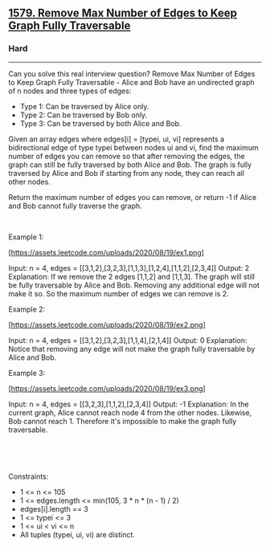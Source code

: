 <h2><a href="https://leetcode.com/problems/remove-max-number-of-edges-to-keep-graph-fully-traversable/">1579. Remove Max Number of Edges to Keep Graph Fully Traversable</a></h2><h3>Hard</h3><hr>Can you solve this real interview question? Remove Max Number of Edges to Keep Graph Fully Traversable - Alice and Bob have an undirected graph of n nodes and three types of edges:

 * Type 1: Can be traversed by Alice only.
 * Type 2: Can be traversed by Bob only.
 * Type 3: Can be traversed by both Alice and Bob.

Given an array edges where edges[i] = [typei, ui, vi] represents a bidirectional edge of type typei between nodes ui and vi, find the maximum number of edges you can remove so that after removing the edges, the graph can still be fully traversed by both Alice and Bob. The graph is fully traversed by Alice and Bob if starting from any node, they can reach all other nodes.

Return the maximum number of edges you can remove, or return -1 if Alice and Bob cannot fully traverse the graph.

 

Example 1:

[https://assets.leetcode.com/uploads/2020/08/19/ex1.png]


Input: n = 4, edges = [[3,1,2],[3,2,3],[1,1,3],[1,2,4],[1,1,2],[2,3,4]]
Output: 2
Explanation: If we remove the 2 edges [1,1,2] and [1,1,3]. The graph will still be fully traversable by Alice and Bob. Removing any additional edge will not make it so. So the maximum number of edges we can remove is 2.


Example 2:

[https://assets.leetcode.com/uploads/2020/08/19/ex2.png]


Input: n = 4, edges = [[3,1,2],[3,2,3],[1,1,4],[2,1,4]]
Output: 0
Explanation: Notice that removing any edge will not make the graph fully traversable by Alice and Bob.


Example 3:

[https://assets.leetcode.com/uploads/2020/08/19/ex3.png]


Input: n = 4, edges = [[3,2,3],[1,1,2],[2,3,4]]
Output: -1
Explanation: In the current graph, Alice cannot reach node 4 from the other nodes. Likewise, Bob cannot reach 1. Therefore it's impossible to make the graph fully traversable.

 

 

Constraints:

 * 1 <= n <= 105
 * 1 <= edges.length <= min(105, 3 * n * (n - 1) / 2)
 * edges[i].length == 3
 * 1 <= typei <= 3
 * 1 <= ui < vi <= n
 * All tuples (typei, ui, vi) are distinct.